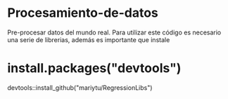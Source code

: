 # Procesamiento-de-datos
Pre-procesar datos del mundo real.
Para utilizar este código es necesario una serie de librerias, además es importante que instale
# install.packages("devtools")
devtools::install_github("mariytu/RegressionLibs")

